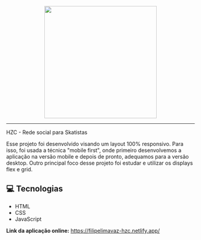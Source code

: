 <p align="center">
    <img width="300" color="#000000" src="https://filipelimavaz-hzc.netlify.app/assets/img/logo.svg">
</p>

-------
HZC - Rede social para Skatistas

Esse projeto foi desenvolvido visando um layout 100% responsivo. 
Para isso, foi usada a técnica "mobile first", onde primeiro desenvolvemos a aplicação na versão mobile e depois de pronto, adequamos para a versão desktop.
Outro principal foco desse projeto foi estudar e utilizar os displays flex e grid.

## 💻 Tecnologias
- HTML
- CSS
- JavaScript

<b>Link da aplicação online:</b> <a>https://filipelimavaz-hzc.netlify.app/</a>
